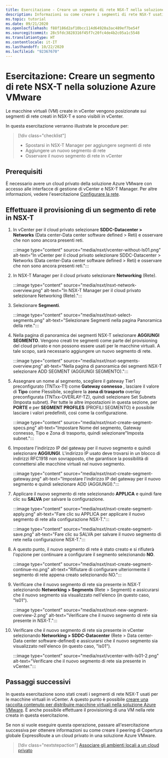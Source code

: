 ```yaml
---
title: Esercitazione - Creare un segmento di rete NSX-T nella soluzione Azure VMware
description: Informazioni su come creare i segmenti di rete NSX-T usati per le macchine virtuali in vCenter
ms.topic: tutorial
ms.date: 09/21/2020
ms.openlocfilehash: f88f186d2af10bcc114d64920a3ac489ef7be54f
ms.sourcegitcommit: 28c5fdc3828316f45f7c20fc4de4b2c05a1c5548
ms.translationtype: HT
ms.contentlocale: it-IT
ms.lasthandoff: 10/22/2020
ms.locfileid: "92367670"
---
```

# <a name="tutorial-create-an-nsx-t-network-segment-in-azure-vmware-solution"></a>Esercitazione: Creare un segmento di rete NSX-T nella soluzione Azure VMware

Le macchine virtuali (VM) create in vCenter vengono posizionate sui segmenti di rete creati in NSX-T e sono visibili in vCenter.

In questa esercitazione verranno illustrate le procedure per:

> [!div class="checklist"]
> * Spostarsi in NSX-T Manager per aggiungere segmenti di rete
> * Aggiungere un nuovo segmento di rete
> * Osservare il nuovo segmento di rete in vCenter

## <a name="prerequisites"></a>Prerequisiti

È necessario avere un cloud privato della soluzione Azure VMware con accesso alle interfacce di gestione di vCenter e NSX-T Manager. Per altre informazioni, vedere l'esercitazione [Configurare la rete](tutorial-configure-networking.md).

## <a name="provision-a-network-segment-in-nsx-t"></a>Effettuare il provisioning di un segmento di rete in NSX-T

1. In vCenter per il cloud privato selezionare **SDDC-Datacenter > Networks** (Data center-Data center software defined > Reti) e osservare che non sono ancora presenti reti.

   :::image type="content" source="media/nsxt/vcenter-without-ls01.png" alt-text="In vCenter per il cloud privato selezionare SDDC-Datacenter > Networks (Data center-Data center software defined > Reti) e osservare che non sono ancora presenti reti.":::

1. In NSX-T Manager per il cloud privato selezionare **Networking** (Rete).

   :::image type="content" source="media/nsxt/nsxt-network-overview.png" alt-text="In NSX-T Manager per il cloud privato selezionare Networking (Rete).":::

1. Selezionare **Segmenti**.

   :::image type="content" source="media/nsxt/nsxt-select-segments.png" alt-text="Selezionare Segmenti nella pagina Panoramica della rete.":::

1. Nella pagina di panoramica dei segmenti NSX-T selezionare **AGGIUNGI SEGMENTO**. Vengono creati tre segmenti come parte del provisioning del cloud privato e non possono essere usati per le macchine virtuali.  A tale scopo, sarà necessario aggiungere un nuovo segmento di rete.

   :::image type="content" source="media/nsxt/nsxt-segments-overview.png" alt-text="Nella pagina di panoramica dei segmenti NSX-T selezionare ADD SEGMENT (AGGIUNGI SEGMENTO).":::

1. Assegnare un nome al segmento, scegliere il gateway Tier1 preconfigurato (TNTxx-T1) come **Gateway connesso** , lasciare il valore di **Tipo** come Flessibile, scegliere la **zona di trasporto** overlay preconfigurata (TNTxx-OVERLAY-TZ), quindi selezionare Set Subnets (Imposta subnet). Per tutte le altre impostazioni in questa sezione, per **PORTE** e per **SEGMENT PROFILES** (PROFILI SEGMENTO) è possibile lasciare i valori predefiniti, così come la configurazione.

   :::image type="content" source="media/nsxt/nsxt-create-segment-specs.png" alt-text="Impostare Nome del segmento, Gateway connesso, Tipo e Zona di trasporto, quindi selezionare&quot;Imposta subnet.":::

1. Impostare l'indirizzo IP del gateway per il nuovo segmento e quindi selezionare **AGGIUNGI**. L'indirizzo IP usato deve trovarsi in un blocco di indirizzi RFC1918 non sovrapposto, che garantisce la possibilità di connettersi alle macchine virtuali nel nuovo segmento.

   :::image type="content" source="media/nsxt/nsxt-create-segment-gateway.png" alt-text="Impostare l'indirizzo IP del gateway per il nuovo segmento e quindi selezionare ADD (AGGIUNGI).":::

1. Applicare il nuovo segmento di rete selezionando **APPLICA** e quindi fare clic su **SALVA** per salvare la configurazione.

   :::image type="content" source="media/nsxt/nsxt-create-segment-apply.png" alt-text="Fare clic su APPLICA per applicare il nuovo segmento di rete alla configurazione NSX-T.":::

   :::image type="content" source="media/nsxt/nsxt-create-segment-save.png" alt-text="Fare clic su SALVA per salvare il nuovo segmento di rete nella configurazione NSX-T.":::

1. A questo punto, il nuovo segmento di rete è stato creato e si rifiuterà l'opzione per continuare a configurare il segmento selezionando **NO**.

   :::image type="content" source="media/nsxt/nsxt-create-segment-continue-no.png" alt-text="Rifiutare di configurare ulteriormente il segmento di rete appena creato selezionando NO.":::

1. Verificare che il nuovo segmento di rete sia presente in NSX-T selezionando **Networking > Segments** (Rete > Segmenti) e assicurarsi che il nuovo segmento sia visualizzato nell'elenco (in questo caso, "ls01").

   :::image type="content" source="media/nsxt/nsxt-new-segment-overview-2.png" alt-text="Verificare che il nuovo segmento di rete sia presente in NSX-T.":::

1. Verificare che il nuovo segmento di rete sia presente in vCenter selezionando **Networking > SDDC-Datacenter** (Rete > Data center- Data center software-defined) e assicurarsi che il nuovo segmento sia visualizzato nell'elenco (in questo caso, "ls01").

   :::image type="content" source="media/nsxt/vcenter-with-ls01-2.png" alt-text="Verificare che il nuovo segmento di rete sia presente in vCenter.":::

## <a name="next-steps"></a>Passaggi successivi

In questa esercitazione sono stati creati i segmenti di rete NSX-T usati per le macchine virtuali in vCenter. A questo punto è possibile [creare una raccolta contenuto per distribuire macchine virtuali nella soluzione Azure VMware](deploy-vm-content-library.md). È anche possibile effettuare il provisioning di una VM nella rete creata in questa esercitazione.

Se non si vuole eseguire questa operazione, passare all'esercitazione successiva per ottenere informazioni su come creare il peering di Copertura globale ExpressRoute a un cloud privato in una soluzione Azure VMware.

> [!div class="nextstepaction"]
> [Associare gli ambienti locali a un cloud privato](tutorial-expressroute-global-reach-private-cloud.md)

<!-- LINKS - external-->

<!-- LINKS - internal -->
